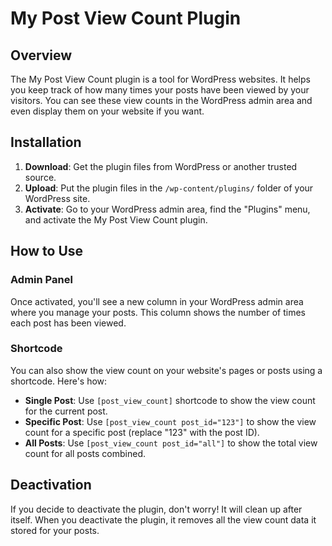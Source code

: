 # My Post View Count Plugin

## Overview

The My Post View Count plugin is a tool for WordPress websites. It helps you keep track of how many times your posts have been viewed by your visitors. You can see these view counts in the WordPress admin area and even display them on your website if you want.

## Installation

1. **Download**: Get the plugin files from WordPress or another trusted source.
2. **Upload**: Put the plugin files in the `/wp-content/plugins/` folder of your WordPress site.
3. **Activate**: Go to your WordPress admin area, find the "Plugins" menu, and activate the My Post View Count plugin.

## How to Use

### Admin Panel

Once activated, you'll see a new column in your WordPress admin area where you manage your posts. This column shows the number of times each post has been viewed.

### Shortcode

You can also show the view count on your website's pages or posts using a shortcode. Here's how:

- **Single Post**: Use `[post_view_count]` shortcode to show the view count for the current post.
- **Specific Post**: Use `[post_view_count post_id="123"]` to show the view count for a specific post (replace "123" with the post ID).
- **All Posts**: Use `[post_view_count post_id="all"]` to show the total view count for all posts combined.

## Deactivation

If you decide to deactivate the plugin, don't worry! It will clean up after itself. When you deactivate the plugin, it removes all the view count data it stored for your posts.
